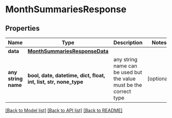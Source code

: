 # MonthSummariesResponse


## Properties
Name | Type | Description | Notes
------------ | ------------- | ------------- | -------------
**data** | [**MonthSummariesResponseData**](MonthSummariesResponseData.md) |  | 
**any string name** | **bool, date, datetime, dict, float, int, list, str, none_type** | any string name can be used but the value must be the correct type | [optional]

[[Back to Model list]](../README.md#documentation-for-models) [[Back to API list]](../README.md#documentation-for-api-endpoints) [[Back to README]](../README.md)


